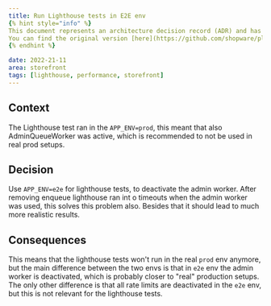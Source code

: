 ```yaml
---
title: Run Lighthouse tests in E2E env
{% hint style="info" %}
This document represents an architecture decision record (ADR) and has been mirrored from the ADR section in our Shopware 6 repository.
You can find the original version [here](https://github.com/shopware/platform/blob/trunk/adr/2022-25-11-run-lighthouse-test-ine2e-env.md)
{% endhint %}

date: 2022-21-11
area: storefront
tags: [lighthouse, performance, storefront]
---
```


## Context
The Lighthouse test ran in the `APP_ENV=prod`, this meant that also AdminQueueWorker was active, which is recommended to not be used in real prod setups.

## Decision
Use `APP_ENV=e2e` for lighthouse tests, to deactivate the admin worker. After removing enqueue lighthouse ran int o timeouts when the admin worker was used, this solves this problem also. 
Besides that it should lead to much more realistic results.

## Consequences
This means that the lighthouse tests won't run in the real `prod` env anymore, but the main difference between the two envs is that in `e2e` env the admin worker is deactivated, which is probably closer to "real" production setups.
The only other difference is that all rate limits are deactivated in the `e2e` env, but this is not relevant for the lighthouse tests.

